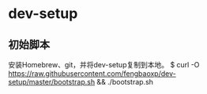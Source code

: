dev-setup
============

## 初始脚本
安装Homebrew、git，并将dev-setup复制到本地。
    $ curl -O https://raw.githubusercontent.com/fengbaoxp/dev-setup/master/bootstrap.sh && ./bootstrap.sh
